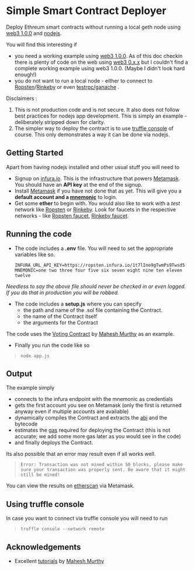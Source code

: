 # Simple Smart Contract Deployer

Deploy Ethreum smart contracts without running a local geth node using [web3 1.0.0](https://web3js.readthedocs.io/en/1.0/) and [nodejs](https://nodejs.org/en/).

You will find this interesting if
 - you need a working example using [web3 1.0.0](https://web3js.readthedocs.io/en/1.0/). As of this doc checkin there is plenty of code on the web using [web3 0.x.x](https://github.com/ethereum/wiki/wiki/JavaScript-API) but I couldn't find a complete working example using web3 1.0.0. (Maybe I didn't look hard enough!)
 - you do not want to run a local node - either to connect to [Ropsten](https://ropsten.etherscan.io/)/[Rinkeby](https://rinkeby.etherscan.io/) or even [testrpc/ganache](http://truffleframework.com/ganache/) .   

Disclaimers :  

 1. This is not production code and is not secure. It also does not follow best practices for nodejs app development. This is simply an example - deliberately stripped down for clarity. 
 2. The simpler way to deploy the contract is to use [truffle console](#using-truffle-console) of course. This only demonstrates a way it can be done via nodejs. 

## Getting Started

Apart from having nodejs installed and other usual stuff you will need to 
 - Signup on [infura.io](https://infura.io/). This is the infrastructure that powers [Metamask](https://metamask.io/). You should have an **API key** at the end of the signup.
 - Install [Metamask](https://metamask.io/) if you have not done that as yet. This will give you a **default account and a [mnemonic](https://en.bitcoin.it/wiki/Mnemonic_phrase)** to login. 
 - Get some **ether** to begin with.  You would also like to work with a *test* network like [Ropsten](https://ropsten.etherscan.io/) or [Rinkeby](https://rinkeby.etherscan.io/). Look for faucets in the respective networks - like [Ropsten faucet](http://faucet.ropsten.be:3001/), [Rinkeby faucet](https://faucet.rinkeby.io/).

## Running the code

 - The code includes a **.env** file. You will need to set the appropriate variables like so.

    ``INFURA_URL_API_KEY=https://ropsten.infura.io/1t7lIne9gTwmPs9Twsd5``<br/>
    ``MNEMONIC=one two three four five six seven eight nine ten eleven twelve``

*Needless to say the above file should never be checked in or even logged. If you do that in production you will be robbed.*

 - The code includes a **setup.js** where you can specify 
	 - the path and name of the .sol file containing the Contract.
	 - the name of the Contract itself
	 - the arguments for the Contract

The code uses the [Voting Contract](https://gist.github.com/maheshmurthy/3da385a42678c3e36a8328cbe47cae5b#file-voting-sol) by [Mahesh Murthy](https://medium.com/@mvmurthy) as an example. 

 - Finally you run the code like so
>  ``node app.js``

## Output

The example simply 
 - connects to the infura endpoint with the mnemonic as credentials
 - gets the first account you see on Metamask (only the first is returned anyway even if multiple accounts are available)
 - dynamically compiles the Contract and extracts the [abi](https://solidity.readthedocs.io/en/develop/abi-spec.html) and the bytecode
 - estimates the [gas](https://media.consensys.net/ethereum-gas-fuel-and-fees-3333e17fe1dc) required for deploying the Contract (this is not accurate; we add some more gas later as you would see in the code)
 - and finally deploys the Contract.

Its also possible that an error may result even if all works well. 

> ``Error: Transaction was not mined within 50 blocks, please make sure your transaction was properly sent. Be aware that it might still be mined!``

 You can view the results on [etherscan](https://etherscan.io/) via Metamask.

## Using truffle console

In case you want to connect via truffle console you will need to run

> ``truffle console --network remote``

## Acknowledgements

 - Excellent [tutorials](https://github.com/maheshmurthy/ethereum_voting_dapp) by [Mahesh Murthy](https://medium.com/@mvmurthy)  

